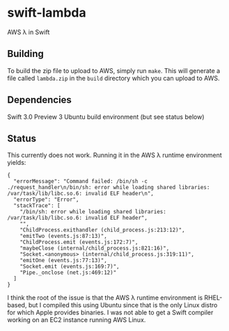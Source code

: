 # swift-lambda
AWS λ in Swift

## Building

To build the zip file to upload to AWS, simply run `make`. This will generate a file called `lambda.zip` in the `build` directory which you can upload to AWS.

## Dependencies

Swift 3.0 Preview 3
Ubuntu build environment (but see status below)

## Status

This currently does not work. Running it in the AWS λ runtime environment yields:

    {
      "errorMessage": "Command failed: /bin/sh -c ./request_handler\n/bin/sh: error while loading shared libraries: /var/task/lib/libc.so.6: invalid ELF header\n",
      "errorType": "Error",
      "stackTrace": [
        "/bin/sh: error while loading shared libraries: /var/task/lib/libc.so.6: invalid ELF header",
        "",
        "ChildProcess.exithandler (child_process.js:213:12)",
        "emitTwo (events.js:87:13)",
        "ChildProcess.emit (events.js:172:7)",
        "maybeClose (internal/child_process.js:821:16)",
        "Socket.<anonymous> (internal/child_process.js:319:11)",
        "emitOne (events.js:77:13)",
        "Socket.emit (events.js:169:7)",
        "Pipe._onclose (net.js:469:12)"
      ]
    }
  
I think the root of the issue is that the AWS λ runtime environment is RHEL-based, but I compiled this using Ubuntu since that is the only Linux distro for which Apple provides binaries. I was not able to get a Swift compiler working on an EC2 instance running AWS Linux.
